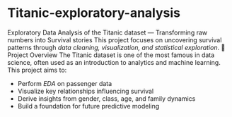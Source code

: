 # Titanic-exploratory-analysis
Exploratory Data Analysis of the Titanic dataset — Transforming raw numbers into Survival stories
This project focuses on uncovering survival patterns through *data cleaning, visualization, and statistical exploration*.
📌 Project Overview
The Titanic dataset is one of the most famous in data science, often used as an introduction to analytics and machine learning.  
This project aims to:
- Perform *EDA* on passenger data  
- Visualize key relationships influencing survival  
- Derive insights from gender, class, age, and family dynamics  
- Build a foundation for future predictive modeling  

